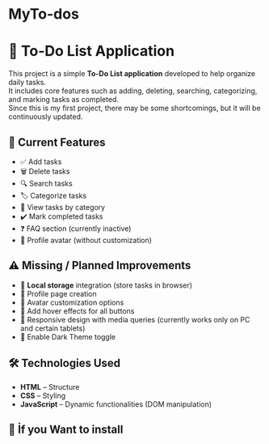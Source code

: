 # MyTo-dos

# 📝 To-Do List Application

This project is a simple **To-Do List application** developed to help organize daily tasks.  
It includes core features such as adding, deleting, searching, categorizing, and marking tasks as completed.  
Since this is my first project, there may be some shortcomings, but it will be continuously updated.  

## 🚀 Current Features
- ✅ Add tasks
- 🗑️ Delete tasks
- 🔍 Search tasks
- 🏷️ Categorize tasks
- 📂 View tasks by category
- ✔️ Mark completed tasks
- ❓ FAQ section (currently inactive)
- 👤 Profile avatar (without customization)

## ⚠️ Missing / Planned Improvements
- 📌 **Local storage** integration (store tasks in browser)  
- 📌 Profile page creation  
- 📌 Avatar customization options  
- 📌 Add hover effects for all buttons  
- 📌 Responsive design with media queries (currently works only on PC and certain tablets)  
- 📌 Enable Dark Theme toggle  

## 🛠️ Technologies Used
- **HTML** – Structure
- **CSS** – Styling
- **JavaScript** – Dynamic functionalities (DOM manipulation)

## 📂 İf you Want to install 
